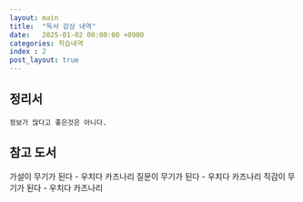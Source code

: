 ```yaml
---
layout: main  
title:  "독서 감상 내역"
date:   2025-01-02 00:00:00 +0900
categories: 학습내역
index : 2
post_layout: true
---
```


## 정리서

`정보가 많다고 좋은것은 아니다.`









## 참고 도서

가설이 무기가 된다 - 우치다 카즈나리 
질문이 무기가 된다 - 우치다 카즈나리
직감이 무기가 된다 - 우치다 카즈나리